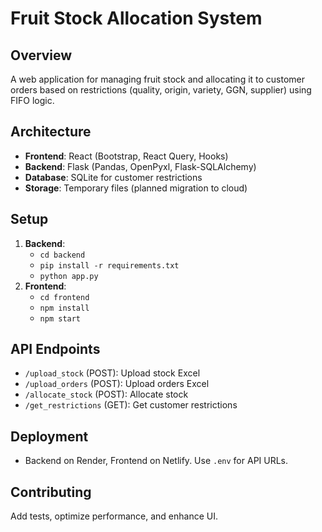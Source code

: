 # Fruit Stock Allocation System

## Overview
A web application for managing fruit stock and allocating it to customer orders based on restrictions (quality, origin, variety, GGN, supplier) using FIFO logic.

## Architecture
- **Frontend**: React (Bootstrap, React Query, Hooks)
- **Backend**: Flask (Pandas, OpenPyxl, Flask-SQLAlchemy)
- **Database**: SQLite for customer restrictions
- **Storage**: Temporary files (planned migration to cloud)

## Setup
1. **Backend**:
   - `cd backend`
   - `pip install -r requirements.txt`
   - `python app.py`
2. **Frontend**:
   - `cd frontend`
   - `npm install`
   - `npm start`

## API Endpoints
- `/upload_stock` (POST): Upload stock Excel
- `/upload_orders` (POST): Upload orders Excel
- `/allocate_stock` (POST): Allocate stock
- `/get_restrictions` (GET): Get customer restrictions

## Deployment
- Backend on Render, Frontend on Netlify. Use `.env` for API URLs.

## Contributing
Add tests, optimize performance, and enhance UI.
